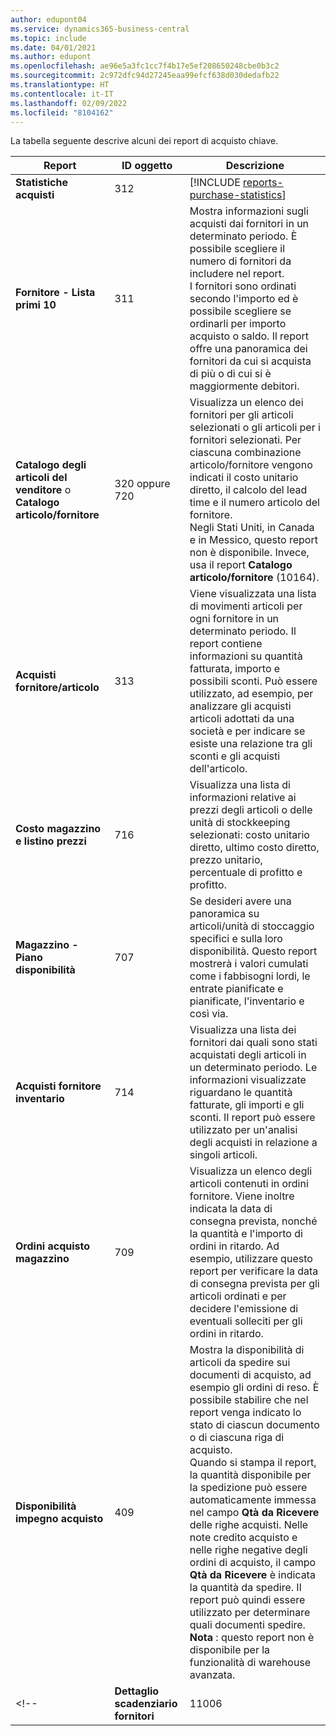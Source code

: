 ```yaml
---
author: edupont04
ms.service: dynamics365-business-central
ms.topic: include
ms.date: 04/01/2021
ms.author: edupont
ms.openlocfilehash: ae96e5a3fc1cc7f4b17e5ef208650248cbe0b3c2
ms.sourcegitcommit: 2c972dfc94d27245eaa99efcf638d030dedafb22
ms.translationtype: HT
ms.contentlocale: it-IT
ms.lasthandoff: 02/09/2022
ms.locfileid: "8104162"
---
```

La tabella seguente descrive alcuni dei report di acquisto chiave.

|Report |ID oggetto|Descrizione  |
|---------|---------|---------|
|**Statistiche acquisti**|312|[!INCLUDE [reports-purchase-statistics](reports-purchase-statistics.md)]|
|**Fornitore - Lista primi 10**|311|Mostra informazioni sugli acquisti dai fornitori in un determinato periodo. È possibile scegliere il numero di fornitori da includere nel report.<br>I fornitori sono ordinati secondo l'importo ed è possibile scegliere se ordinarli per importo acquisto o saldo. Il report offre una panoramica dei fornitori da cui si acquista di più o di cui si è maggiormente debitori.|
|**Catalogo degli articoli del venditore** o **Catalogo articolo/fornitore**|320 oppure 720|Visualizza un elenco dei fornitori per gli articoli selezionati o gli articoli per i fornitori selezionati. Per ciascuna combinazione articolo/fornitore vengono indicati il costo unitario diretto, il calcolo del lead time e il numero articolo del fornitore.<br>Negli Stati Uniti, in Canada e in Messico, questo report non è disponibile. Invece, usa il report **Catalogo articolo/fornitore** (10164).|
|**Acquisti fornitore/articolo**|313|Viene visualizzata una lista di movimenti articoli per ogni fornitore in un determinato periodo. Il report contiene informazioni su quantità fatturata, importo e possibili sconti. Può essere utilizzato, ad esempio, per analizzare gli acquisti articoli adottati da una società e per indicare se esiste una relazione tra gli sconti e gli acquisti dell'articolo.|
|**Costo magazzino e listino prezzi**|716|Visualizza una lista di informazioni relative ai prezzi degli articoli o delle unità di stockkeeping selezionati: costo unitario diretto, ultimo costo diretto, prezzo unitario, percentuale di profitto e profitto.|
|**Magazzino - Piano disponibilità**|707|Se desideri avere una panoramica su articoli/unità di stoccaggio specifici e sulla loro disponibilità. Questo report mostrerà i valori cumulati come i fabbisogni lordi, le entrate pianificate e pianificate, l'inventario e così via. |
|**Acquisti fornitore inventario**|714|Visualizza una lista dei fornitori dai quali sono stati acquistati degli articoli in un determinato periodo. Le informazioni visualizzate riguardano le quantità fatturate, gli importi e gli sconti. Il report può essere utilizzato per un'analisi degli acquisti in relazione a singoli articoli.|
|**Ordini acquisto magazzino**|709|Visualizza un elenco degli articoli contenuti in ordini fornitore. Viene inoltre indicata la data di consegna prevista, nonché la quantità e l'importo di ordini in ritardo. Ad esempio, utilizzare questo report per verificare la data di consegna prevista per gli articoli ordinati e per decidere l'emissione di eventuali solleciti per gli ordini in ritardo.|
|**Disponibilità impegno acquisto**|409|Mostra la disponibilità di articoli da spedire sui documenti di acquisto, ad esempio gli ordini di reso. È possibile stabilire che nel report venga indicato lo stato di ciascun documento o di ciascuna riga di acquisto. <br>Quando si stampa il report, la quantità disponibile per la spedizione può essere automaticamente immessa nel campo **Qtà da Ricevere** delle righe acquisti. Nelle note credito acquisto e nelle righe negative degli ordini di acquisto, il campo **Qtà da Ricevere** è indicata la quantità da spedire. Il report può quindi essere utilizzato per determinare quali documenti spedire. **Nota** : questo report non è disponibile per la funzionalità di warehouse avanzata.|
<!--|**Dettaglio scadenziario fornitori**|11006| DACH specifico: un report che potrebbe essere utilizzato dal capo squadra del reparto acquistato così come la contabilità. Qui avrai una panoramica delle fatture fornitore non pagate, comprese le date di scadenza, le valute e gli importi. La base sono i movimenti contabili fornitori aperti.| -->


